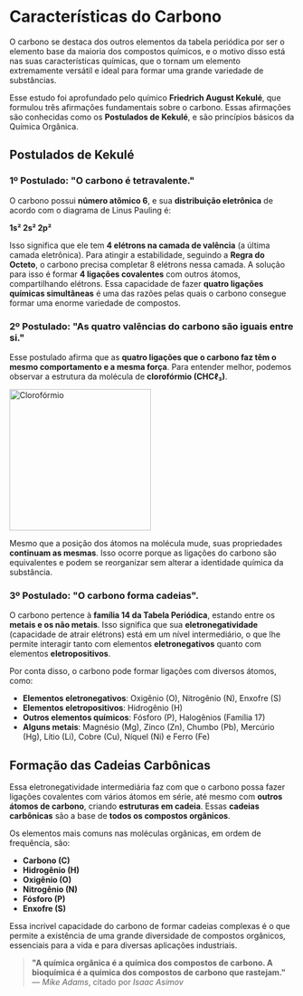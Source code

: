 # Características do Carbono

O carbono se destaca dos outros elementos da tabela periódica por ser o elemento base da maioria dos compostos químicos, e o motivo disso está nas suas características químicas, que o tornam um elemento extremamente versátil e ideal para formar uma grande variedade de substâncias.

Esse estudo foi aprofundado pelo químico **Friedrich August Kekulé**, que formulou três afirmações fundamentais sobre o carbono. Essas afirmações são conhecidas como os **Postulados de Kekulé**, e são princípios básicos da Química Orgânica.

## Postulados de Kekulé

### 1º Postulado: "O carbono é tetravalente."

O carbono possui **número atômico 6**, e sua **distribuição eletrônica** de acordo com o diagrama de Linus Pauling é:

**1s² 2s² 2p²**

Isso significa que ele tem **4 elétrons na camada de valência** (a última camada eletrônica). Para atingir a estabilidade, seguindo a **Regra do Octeto**, o carbono precisa completar 8 elétrons nessa camada.
A solução para isso é formar **4 ligações covalentes** com outros átomos, compartilhando elétrons. Essa capacidade de fazer **quatro ligações químicas simultâneas** é uma das razões pelas quais o carbono consegue formar uma enorme variedade de compostos.

### 2º Postulado: "As quatro valências do carbono são iguais entre si."

Esse postulado afirma que as **quatro ligações que o carbono faz têm o mesmo comportamento e a mesma força**.
Para entender melhor, podemos observar a estrutura da molécula de **clorofórmio (CHCℓ₃)**.

<img src="/images/caracteristicas-do-carbono/cloroformio.jpg" alt="Clorofórmio" width=250 />

Mesmo que a posição dos átomos na molécula mude, suas propriedades **continuam as mesmas**. Isso ocorre porque as ligações do carbono são equivalentes e podem se reorganizar sem alterar a identidade química da substância.

### 3º Postulado: "O carbono forma cadeias".

O carbono pertence à **família 14 da Tabela Periódica**, estando entre os **metais e os não metais**. Isso significa que sua **eletronegatividade** (capacidade de atrair elétrons) está em um nível intermediário, o que lhe permite interagir tanto com elementos **eletronegativos** quanto com elementos **eletropositivos**.

Por conta disso, o carbono pode formar ligações com diversos átomos, como:

- **Elementos eletronegativos**: Oxigênio (O), Nitrogênio (N), Enxofre (S)
- **Elementos eletropositivos**: Hidrogênio (H)
- **Outros elementos químicos**: Fósforo (P), Halogênios (Família 17)
- **Alguns metais**: Magnésio (Mg), Zinco (Zn), Chumbo (Pb), Mercúrio (Hg), Lítio (Li), Cobre (Cu), Níquel (Ni) e Ferro (Fe)

## Formação das Cadeias Carbônicas

Essa eletronegatividade intermediária faz com que o carbono possa fazer ligações covalentes com vários átomos em série, até mesmo com **outros átomos de carbono**, criando **estruturas em cadeia**. Essas **cadeias carbônicas** são a base de **todos os compostos orgânicos**.

Os elementos mais comuns nas moléculas orgânicas, em ordem de frequência, são:

- **Carbono (C)**
- **Hidrogênio (H)**
- **Oxigênio (O)**
- **Nitrogênio (N)**
- **Fósforo (P)**
- **Enxofre (S)**

Essa incrível capacidade do carbono de formar cadeias complexas é o que permite a existência de uma grande diversidade de compostos orgânicos, essenciais para a vida e para diversas aplicações industriais.

> **"A química orgânica é a química dos compostos de carbono. A bioquímica é a química dos compostos de carbono que rastejam."** — _Mike Adams_, citado por _Isaac Asimov_

